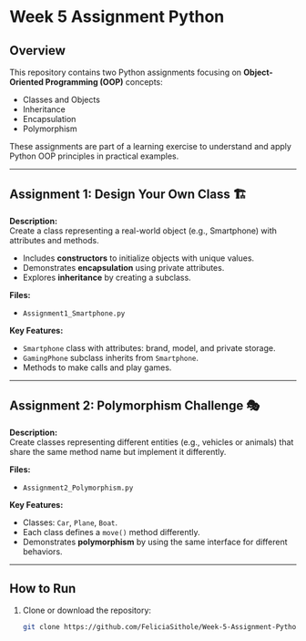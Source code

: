 # Week 5 Assignment Python

## Overview
This repository contains two Python assignments focusing on **Object-Oriented Programming (OOP)** concepts:  
- Classes and Objects  
- Inheritance  
- Encapsulation  
- Polymorphism  

These assignments are part of a learning exercise to understand and apply Python OOP principles in practical examples.

---

## Assignment 1: Design Your Own Class 🏗️
**Description:**  
Create a class representing a real-world object (e.g., Smartphone) with attributes and methods.  
- Includes **constructors** to initialize objects with unique values.  
- Demonstrates **encapsulation** using private attributes.  
- Explores **inheritance** by creating a subclass.

**Files:**  
- `Assignment1_Smartphone.py`

**Key Features:**  
- `Smartphone` class with attributes: brand, model, and private storage.  
- `GamingPhone` subclass inherits from `Smartphone`.  
- Methods to make calls and play games.

---

## Assignment 2: Polymorphism Challenge 🎭
**Description:**  
Create classes representing different entities (e.g., vehicles or animals) that share the same method name but implement it differently.  

**Files:**  
- `Assignment2_Polymorphism.py`

**Key Features:**  
- Classes: `Car`, `Plane`, `Boat`.  
- Each class defines a `move()` method differently.  
- Demonstrates **polymorphism** by using the same interface for different behaviors.

---

## How to Run
1. Clone or download the repository:
   ```bash
   git clone https://github.com/FeliciaSithole/Week-5-Assignment-Python.git

